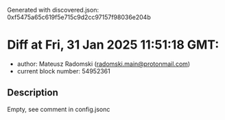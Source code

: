 Generated with discovered.json: 0xf5475a65c619f5e715c9d2cc97157f98036e204b

# Diff at Fri, 31 Jan 2025 11:51:18 GMT:

- author: Mateusz Radomski (<radomski.main@protonmail.com>)
- current block number: 54952361

## Description

Empty, see comment in config.jsonc
